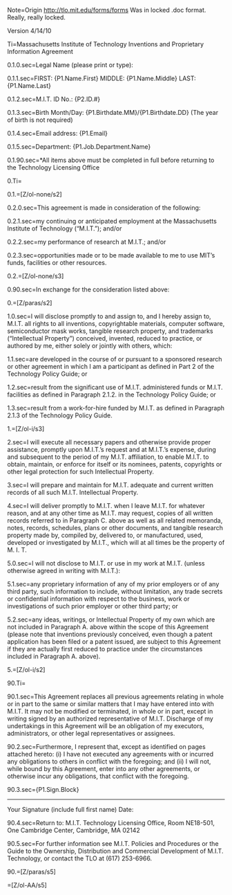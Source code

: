 Note=Origin <a href="http://tlo.mit.edu/forms/forms">http://tlo.mit.edu/forms/forms</a>  Was in locked .doc format. Really, really locked.

Version 4/14/10

Ti=Massachusetts Institute of Technology Inventions and Proprietary Information Agreement
 
0.1.0.sec=Legal Name (please print or type):

0.1.1.sec=FIRST: {P1.Name.First}       MIDDLE:   {P1.Name.Middle}   LAST: {P1.Name.Last}     

0.1.2.sec=M.I.T. ID No.:  {P2.ID.#}   

0.1.3.sec=Birth Month/Day:  {P1.Birthdate.MM}/{P1.Birthdate.DD} (The year of birth is not required)     

0.1.4.sec=Email address:  {P1.Email}    

0.1.5.sec=Department:  {P1.Job.Department.Name}

0.1.90.sec=*All items above must be completed in full before returning to the Technology Licensing Office

0.Ti=</i>

0.1.=[Z/ol-none/s2]

0.2.0.sec=This agreement is made in consideration of the following:
 
0.2.1.sec=my continuing or anticipated employment at the Massachusetts Institute of Technology (“M.I.T.”); and/or

0.2.2.sec=my performance of research at M.I.T.; and/or

0.2.3.sec=opportunities made or to be made available to me to use MIT’s funds, facilities or other resources.

0.2.=[Z/ol-none/s3]
 
0.90.sec=In exchange for the consideration listed above:

0.=[Z/paras/s2]

1.0.sec=I will disclose promptly to and assign to, and I hereby assign to, M.I.T. all rights to all inventions, copyrightable materials, computer software, semiconductor mask works, tangible research property, and trademarks (“Intellectual Property”) conceived, invented, reduced to practice, or authored by me, either solely or jointly with others, which:
 
1.1.sec=are developed in the course of or pursuant to a sponsored research or other agreement in which I am a participant as defined in Part 2 of the Technology Policy Guide; or

1.2.sec=result from the significant use of M.I.T. administered funds or M.I.T. facilities as defined in Paragraph 2.1.2. in the Technology Policy Guide; or

1.3.sec=result from a work-for-hire funded by M.I.T. as defined in Paragraph 2.1.3 of the Technology Policy Guide.
 
1.=[Z/ol-i/s3]

2.sec=I will execute all necessary papers and otherwise provide proper assistance, promptly upon M.I.T.’s request and at M.I.T.’s expense, during and subsequent to the period of my M.I.T. affiliation, to enable M.I.T. to obtain, maintain, or enforce for itself or its nominees, patents, copyrights or other legal protection for such Intellectual Property.

3.sec=I will prepare and maintain for M.I.T. adequate and current written records of all such M.I.T. Intellectual Property.

4.sec=I will deliver promptly to M.I.T. when I leave M.I.T. for whatever reason, and at any other time as M.I.T. may request, copies of all written records referred to in Paragraph C. above as well as all related memoranda, notes, records, schedules, plans or other documents, and tangible research property made by, compiled by, delivered to, or manufactured, used, developed or investigated by M.I.T., which will at all times be the property of M. I. T.

5.0.sec=I will not disclose to M.I.T. or use in my work at M.I.T. (unless otherwise agreed in writing with M.I.T.):

5.1.sec=any proprietary information of any of my prior employers or of any third party, such information to include, without limitation, any trade secrets or confidential information with respect to the business, work or investigations of such prior employer or other third party; or

5.2.sec=any ideas, writings, or Intellectual Property of my own which are not included in Paragraph A. above within the scope of this Agreement (please note that inventions previously conceived, even though a patent application has been filed or a patent issued, are subject to this Agreement if they are actually first reduced to practice under the circumstances included in Paragraph A. above).
 
5.=[Z/ol-i/s2]

90.Ti=</i>

90.1.sec=This Agreement replaces all previous agreements relating in whole or in part to the same or similar matters that I may have entered into with M.I.T.  It may not be modified or terminated, in whole or in part, except in writing signed by an authorized representative of M.I.T. Discharge of my undertakings in this Agreement will be an obligation of my executors, administrators, or other legal representatives or assignees.
 
90.2.sec=Furthermore, I represent that, except as identified on pages attached hereto: (i) I have not executed any agreements with or incurred any obligations to others in conflict with the foregoing; and (ii) I will not, while bound by this Agreement, enter into any other agreements, or otherwise incur any obligations, that conflict with the foregoing.
 
 
90.3.sec={P1.Sign.Block}
______________________________________
Your Signature (include full first name)
Date:      
 
90.4.sec=Return to: M.I.T. Technology Licensing Office, Room NE18-501, One Cambridge Center, Cambridge, MA 02142            

90.5.sec=For further information see M.I.T. Policies and Procedures or the Guide to the Ownership, Distribution and Commercial Development of M.I.T. Technology, or contact the TLO at (617) 253-6966.                         

90.=[Z/paras/s5]

=[Z/ol-AA/s5]
